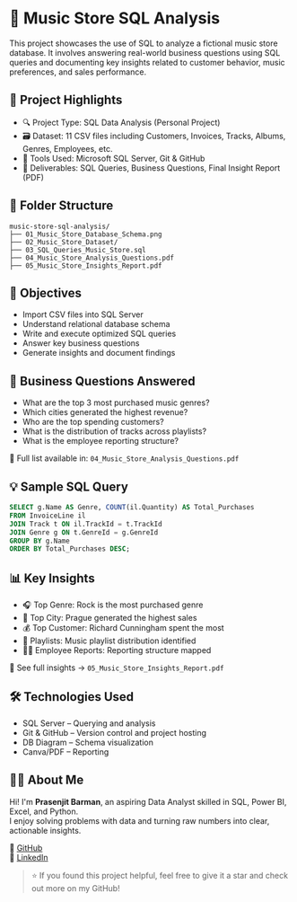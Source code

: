 # 🎵 Music Store SQL Analysis

This project showcases the use of SQL to analyze a fictional music store database. It involves answering real-world business questions using SQL queries and documenting key insights related to customer behavior, music preferences, and sales performance.

## 📌 Project Highlights

- 🔍 Project Type: SQL Data Analysis (Personal Project)
- 🗃️ Dataset: 11 CSV files including Customers, Invoices, Tracks, Albums, Genres, Employees, etc.
- 🧰 Tools Used: Microsoft SQL Server, Git & GitHub
- 📄 Deliverables: SQL Queries, Business Questions, Final Insight Report (PDF)

## 📁 Folder Structure

```
music-store-sql-analysis/
├── 01_Music_Store_Database_Schema.png
├── 02_Music_Store_Dataset/
├── 03_SQL_Queries_Music_Store.sql
├── 04_Music_Store_Analysis_Questions.pdf
├── 05_Music_Store_Insights_Report.pdf
```

## 🎯 Objectives

- Import CSV files into SQL Server  
- Understand relational database schema  
- Write and execute optimized SQL queries  
- Answer key business questions  
- Generate insights and document findings

## 🧠 Business Questions Answered

- What are the top 3 most purchased music genres?
- Which cities generated the highest revenue?
- Who are the top spending customers?
- What is the distribution of tracks across playlists?
- What is the employee reporting structure?

📄 Full list available in: `04_Music_Store_Analysis_Questions.pdf`

## 💡 Sample SQL Query

```sql
SELECT g.Name AS Genre, COUNT(il.Quantity) AS Total_Purchases
FROM InvoiceLine il
JOIN Track t ON il.TrackId = t.TrackId
JOIN Genre g ON t.GenreId = g.GenreId
GROUP BY g.Name
ORDER BY Total_Purchases DESC;
```

## 📊 Key Insights

- 🎧 Top Genre: Rock is the most purchased genre
- 🌆 Top City: Prague generated the highest sales
- 💰 Top Customer: Richard Cunningham spent the most
- 📂 Playlists: Music playlist distribution identified
- 👨‍💼 Employee Reports: Reporting structure mapped

📘 See full insights → `05_Music_Store_Insights_Report.pdf`

## 🛠 Technologies Used

- SQL Server – Querying and analysis
- Git & GitHub – Version control and project hosting
- DB Diagram – Schema visualization
- Canva/PDF – Reporting

## 🙋‍♂️ About Me

Hi! I'm **Prasenjit Barman**, an aspiring Data Analyst skilled in SQL, Power BI, Excel, and Python.  
I enjoy solving problems with data and turning raw numbers into clear, actionable insights.

🔗 [GitHub](https://github.com/prasenjit1234674)  
🔗 [LinkedIn](https://www.linkedin.com/in/prasenjit-barman-968283359/)

> ⭐ If you found this project helpful, feel free to give it a star and check out more on my GitHub!
